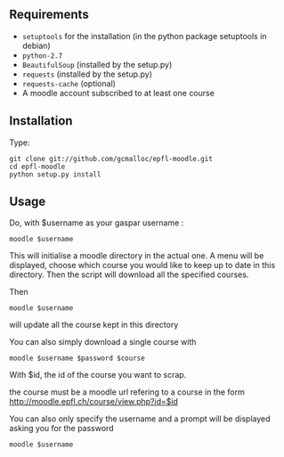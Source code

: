 
## Requirements
* `setuptools` for the installation (in the python package setuptools in debian)
* `python-2.7`
* `BeautifulSoup` (installed by the setup.py)
* `requests` (installed by the setup.py)
* `requests-cache` (optional)
* A moodle account subscribed to at least one course


## Installation
Type:

    git clone git://github.com/gcmalloc/epfl-moodle.git
    cd epfl-moodle
    python setup.py install

## Usage
Do, with $username as your gaspar username :
    
    moodle $username

This will initialise a moodle directory in the actual one. A menu will be displayed, choose which course you would like to keep up to date in this directory. Then the script will download all the specified courses.

Then 

    moodle $username

will update all the course kept in this directory

You can also simply download a single course with 

    moodle $username $password $course

With $id, the id of the course you want to scrap.

the course must be a moodle url refering to a course in the form
http://moodle.epfl.ch/course/view.php?id=$id

You can also only specify the username and a prompt will be displayed asking you for the password

    moodle $username
